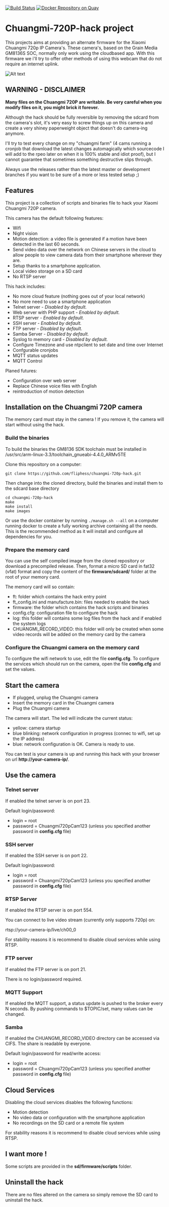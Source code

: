 [![Build Status](https://travis-ci.org/fliphess/chuangmi-720p-hack.svg?branch=master)](https://travis-ci.org/fliphess/chuangmi-720p-hack)
[![Docker Repository on Quay](https://quay.io/repository/fliphess/chuangmi-720p-hack/status "Docker Repository on Quay")](https://quay.io/repository/fliphess/chuangmi-720p-hack)

# Chuangmi-720P-hack project

This projects aims at providing an alternate firmware for the Xiaomi Chuangmi 720p IP Camera's.
These camera's, based on the Grain Media GM8136S SOC, normally only work using the cloudbased app.
With this firmware we i'll try to offer other methods of using this webcam that do not require an internet uplink.

![Alt text](chuangmi.jpg?raw=true "Chuangmi 720P camera")


## WARNING - DISCLAIMER

**Many files on the Chuangmi 720P are writable. Be very careful when you modify files on it, you might brick it forever.**

Although the hack should be fully reversible by removing the sdcard from the camera's slot, it's very easy to screw things up on this camera and create a very shiney paperweight object that doesn't do camera-ing anymore.

I'll try to test every change on my "chuangmi farm" (4 cams running a cronjob that download the latest changes automagically which sourcecode I will add to the rpeo later on when it is 100% stable and idiot proof), but I cannot guarantee that sometimes something destructive slips through.

Always use the releases rather than the latest master or development branches if you want to be sure of a more or less tested setup ;)


## Features

This project is a collection of scripts and binaries file to hack your Xiaomi Chuangmi 720P camera.

This camera has the default following features:

* Wifi
* Night vision
* Motion detection: a video file is generated if a motion have been detected in the last 60 seconds.
* Send video data over the network on Chinese servers in the cloud to allow people to view camera data from their smartphone wherever they are.
* Setup thanks to a smartphone application.
* Local video storage on a SD card
* No RTSP server


This hack includes:
* No more cloud feature (nothing goes out of your local network)
* No more need to use a smartphone application
* Telnet server - _Disabled by default._
* Web server with PHP support - _Enabled by default._
* RTSP server - _Enabled by default._
* SSH server - _Enabled by default._
* FTP server - _Disabled by default._
* Samba Server - _Disabled by default._
* Syslog to memory card - _Disabled by default._
* Configure Timezone and use ntpclient to set date and time over Internet
* Confgurable cronjobs
* MQTT status updates
* MQTT Control


Planed futures:
* Configuration over web server
* Replace Chinese voice files with English
* reintroduction of motion detection

## Installation on the Chuangmi 720P camera

The memory card must stay in the camera ! If you remove it, the camera will start without using the hack.

### Build the binaries

To build the binaries the GM8136 SDK toolchain must be installed in /usr/src/arm-linux-3.3/toolchain_gnueabi-4.4.0_ARMv5TE

Clone this repository on a computer:

    git clone https://github.com/fliphess/chuangmi-720p-hack.git


Then change into the cloned directory, build the binaries and install them to the sdcard base directory

    cd chuangmi-720p-hack
    make
    make install
    make images

Or use the docker container by running `./manage.sh --all` on a computer running docker to create a fully working archive containing all the needs.
This is the recommended method as it will install and configure all dependencies for you.


### Prepare the memory card

You can use the self compiled image from the cloned repository or download a precompiled release.
Then, format a micro SD card in fat32 (vfat) format and copy the content of the **firmware/sdcard/** folder at the root of your memory card.

The memory card will so contain:

* ft: folder which contains the hack entry point
* ft_config.ini and manufacture.bin: files needed to enable the hack
* firmware: the folder which contains the hack scripts and binaries
* config.cfg: configuration file to configure the hack
* log: this folder will contains some log files from the hack and if enabled the system logs
* CHUANGMI_RECORD_VIDEO: this folder will only be created when some video records will be added on the memory card by the camera

### Configure the Chuangmi camera on the memory card

To configure the wifi network to use, edit the file **config.cfg**.
To configure the services which should run on the camera, open the file **config.cfg** and set the values.

## Start the camera

* If plugged, unplug the Chuangmi camera
* Insert the memory card in the Chuangmi camera
* Plug the Chuangmi camera

The camera will start. The led will indicate the current status:
* yellow: camera startup
* blue blinking: network configuration in progress (connec to wifi, set up the IP address)
* blue: network configuration is OK. Camera is ready to use.

You can test is your camera is up and running this hack with your browser on url **http://your-camera-ip/**.

## Use the camera

### Telnet server

If enabled the telnet server is on port 23.

Default login/password:
* login = root
* password = Chuangmi720pCam123 (unless you specified another password in **config.cfg** file)

### SSH server

If enabled the SSH server is on port 22.

Default login/password:
* login = root
* password = Chuangmi720pCam123 (unless you specified another password in **config.cfg** file)

### RTSP Server

If enabled the RTSP server is on port 554.

You can connect to live video stream (currently only supports 720p) on:

rtsp://your-camera-ip/live/ch00_0

For stability reasons it is recommend to disable cloud services while using RTSP.

### FTP server

If enabled the FTP server is on port 21.

There is no login/password required.

### MQTT Support

If enabled the MQTT support, a status update is pushed to the broker every N seconds.
By pushing commands to $TOPIC/set, many values can be changed.


### Samba

If enabled the CHUANGMI_RECORD_VIDEO directory can be accessed via CIFS.
The share is readable by everyone.

Default login/password for read/write access:
* login = root
* password = Chuangmi720pCam123 (unless you specified another password in **config.cfg** file)


## Cloud Services

Disabling the cloud services disables the following functions:

* Motion detection
* No video data or configuration with the smartphone application
* No recordings on the SD card or a remote file system

For stability reasons it is recommend to disable cloud services while using RTSP.


## I want more !

Some scripts are provided in the **sd/firmware/scripts** folder.


## Uninstall the hack

There are no files altered on the camera so simply remove the SD card to uninstall the hack.